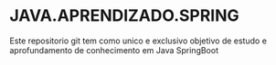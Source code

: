 # JAVA.APRENDIZADO.SPRING
Este repositorio git tem como unico e exclusivo objetivo de estudo e aprofundamento de conhecimento em Java SpringBoot
